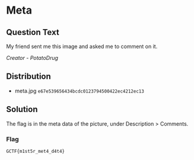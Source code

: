 # Meta

## Question Text

My friend sent me this image and asked me to comment on it.

*Creator - PotatoDrug*

## Distribution
- meta.jpg `e67e539656434bcdc0123794500422ec4212ec13`

## Solution
The flag is in the meta data of the picture, under Description > Comments.

### Flag

`GCTF{m1st5r_met4_d4t4}`